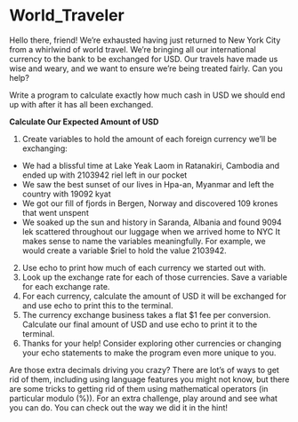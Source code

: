 # World_Traveler

Hello there, friend! We’re exhausted having just returned to New York City from a whirlwind of world travel. We’re bringing all our international currency to the bank to be exchanged for USD. Our travels have made us wise and weary, and we want to ensure we’re being treated fairly. Can you help?

Write a program to calculate exactly how much cash in USD we should end up with after it has all been exchanged.

**Calculate Our Expected Amount of USD**

1. Create variables to hold the amount of each foreign currency we’ll be exchanging:

* We had a blissful time at Lake Yeak Laom in Ratanakiri, Cambodia and ended up with 2103942 riel left in our pocket
* We saw the best sunset of our lives in Hpa-an, Myanmar and left the country with 19092 kyat
* We got our fill of fjords in Bergen, Norway and discovered 109 krones that went unspent
* We soaked up the sun and history in Saranda, Albania and found 9094 lek scattered throughout our luggage when we arrived home to NYC
It makes sense to name the variables meaningfully. For example, we would create a variable $riel to hold the value 2103942.

2. Use echo to print how much of each currency we started out with.
3. Look up the exchange rate for each of those currencies. Save a variable for each exchange rate.
4. For each currency, calculate the amount of USD it will be exchanged for and use echo to print this to the terminal.
5. The currency exchange business takes a flat $1 fee per conversion. Calculate our final amount of USD and use echo to print it to the terminal.
6. Thanks for your help! Consider exploring other currencies or changing your echo statements to make the program even more unique to you.

Are those extra decimals driving you crazy? There are lot’s of ways to get rid of them, including using language features you might not know, but there are some tricks to getting rid of them using mathematical operators (in particular modulo (%)). For an extra challenge, play around and see what you can do. You can check out the way we did it in the hint!
